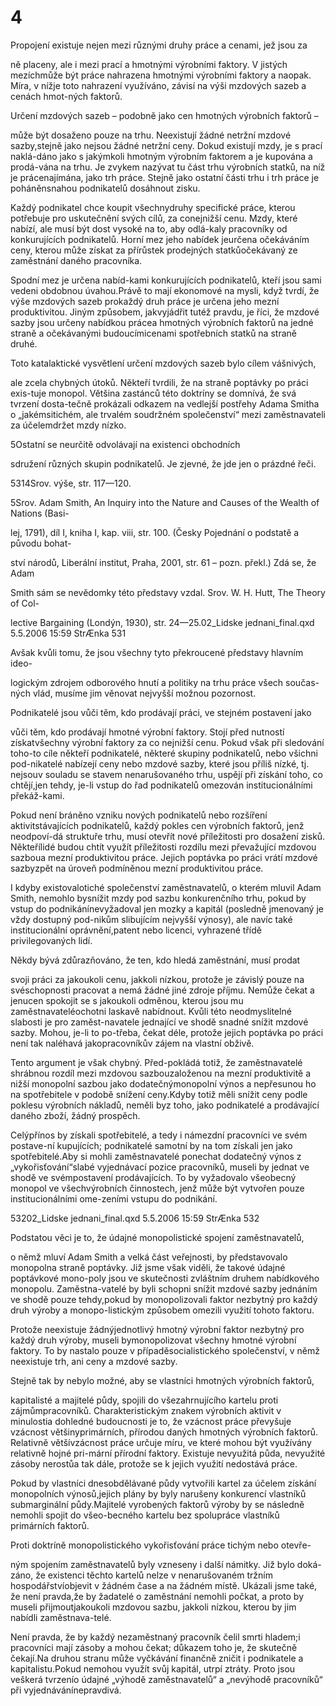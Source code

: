 # 4

Propojení existuje nejen mezi různými druhy práce a cenami, jež jsou za

ně placeny, ale i mezi prací a hmotnými výrobními faktory. V jistých mezíchmůže být práce nahrazena hmotnými výrobními faktory a naopak. Míra, v nížje toto nahrazení využíváno, závisí na výši mzdových sazeb a cenách hmot-ných faktorů.

Určení mzdových sazeb – podobně jako cen hmotných výrobních faktorů –

může být dosaženo pouze na trhu. Neexistují žádné netržní mzdové sazby,stejně jako nejsou žádné netržní ceny. Dokud existují mzdy, je s prací naklá-dáno jako s jakýmkoli hmotným výrobním faktorem a je kupována a prodá-vána na trhu. Je zvykem nazývat tu část trhu výrobních statků, na níž je prácenajímána, jako trh práce. Stejně jako ostatní části trhu i trh práce je poháněnsnahou podnikatelů dosáhnout zisku.

Každý podnikatel chce koupit všechnydruhy specifické práce, kterou potřebuje pro uskutečnění svých cílů, za conejnižší cenu. Mzdy, které nabízí, ale musí být dost vysoké na to, aby odlá-kaly pracovníky od konkurujících podnikatelů. Horní mez jeho nabídek jeurčena očekáváním ceny, kterou může získat za přírůstek prodejných statkůočekávaný ze zaměstnání daného pracovníka.

Spodní mez je určena nabíd-kami konkurujících podnikatelů, kteří jsou sami vedeni obdobnou úvahou.Právě to mají ekonomové na mysli, když tvrdí, že výše mzdových sazeb prokaždý druh práce je určena jeho mezní produktivitou. Jiným způsobem, jakvyjádřit tutéž pravdu, je říci, že mzdové sazby jsou určeny nabídkou prácea hmotných výrobních faktorů na jedné straně a očekávanými budoucímicenami spotřebních statků na straně druhé.

Toto katalaktické vysvětlení určení mzdových sazeb bylo cílem vášnivých,

ale zcela chybných útoků. Někteří tvrdili, že na straně poptávky po práci exis-tuje monopol. Většina zastánců této doktríny se domnívá, že svá tvrzení dosta-tečně prokázali odkazem na vedlejší postřehy Adama Smitha o „jakémsitichém, ale trvalém soudržném společenství“ mezi zaměstnavateli za účelemdržet mzdy nízko.

5Ostatní se neurčitě odvolávají na existenci obchodních

sdružení různých skupin podnikatelů. Je zjevné, že jde jen o prázdné řeči.

5314Srov. výše, str. 117—120.

5Srov. Adam Smith, An Inquiry into the Nature and Causes of the Wealth of Nations (Basi-

lej, 1791), díl I, kniha I, kap. viii, str. 100. (Česky Pojednání o podstatě a původu bohat-

ství národů, Liberální institut, Praha, 2001, str. 61 – pozn. překl.) Zdá se, že Adam

Smith sám se nevědomky této představy vzdal. Srov. W. H. Hutt, The Theory of Col-

lective Bargaining (Londýn, 1930), str. 24—25.02_Lidske jednani_final.qxd 5.5.2006 15:59 StrÆnka 531

Avšak kvůli tomu, že jsou všechny tyto překroucené představy hlavním ideo-

logickým zdrojem odborového hnutí a politiky na trhu práce všech součas-ných vlád, musíme jim věnovat nejvyšší možnou pozornost.

Podnikatelé jsou vůči těm, kdo prodávají práci, ve stejném postavení jako

vůči těm, kdo prodávají hmotné výrobní faktory. Stojí před nutností získatvšechny výrobní faktory za co nejnižší cenu. Pokud však při sledování toho-to cíle někteří podnikatelé, některé skupiny podnikatelů, nebo všichni pod-nikatelé nabízejí ceny nebo mzdové sazby, které jsou příliš nízké, tj. nejsouv souladu se stavem nenarušovaného trhu, uspějí při získání toho, co chtějí,jen tehdy, je-li vstup do řad podnikatelů omezován institucionálními překáž-kami.

Pokud není bráněno vzniku nových podnikatelů nebo rozšíření aktivitstávajících podnikatelů, každý pokles cen výrobních faktorů, jenž neodpoví-dá struktuře trhu, musí otevřít nové příležitosti pro dosažení zisků. Někteřílidé budou chtít využít příležitosti rozdílu mezi převažující mzdovou sazboua mezní produktivitou práce. Jejich poptávka po práci vrátí mzdové sazbyzpět na úroveň podmíněnou mezní produktivitou práce.

I kdyby existovalotiché společenství zaměstnavatelů, o kterém mluvil Adam Smith, nemohlo bysnížit mzdy pod sazbu konkurenčního trhu, pokud by vstup do podnikánínevyžadoval jen mozky a kapitál (posledně jmenovaný je vždy dostupný pod-nikům slibujícím nejvyšší výnosy), ale navíc také institucionální oprávnění,patent nebo licenci, vyhrazené třídě privilegovaných lidí.

Někdy bývá zdůrazňováno, že ten, kdo hledá zaměstnání, musí prodat

svoji práci za jakoukoli cenu, jakkoli nízkou, protože je závislý pouze na svéschopnosti pracovat a nemá žádné jiné zdroje příjmu. Nemůže čekat a jenucen spokojit se s jakoukoli odměnou, kterou jsou mu zaměstnavateléochotni laskavě nabídnout. Kvůli této neodmyslitelné slabosti je pro zaměst-navatele jednající ve shodě snadné snížit mzdové sazby. Mohou, je-li to po-třeba, čekat déle, protože jejich poptávka po práci není tak naléhavá jakopracovníkův zájem na vlastní obživě.

Tento argument je však chybný. Před-pokládá totiž, že zaměstnavatelé shrábnou rozdíl mezi mzdovou sazbouzaloženou na mezní produktivitě a nižší monopolní sazbou jako dodatečnýmonopolní výnos a nepřesunou ho na spotřebitele v podobě snížení ceny.Kdyby totiž měli snížit ceny podle poklesu výrobních nákladů, neměli byz toho, jako podnikatelé a prodávající daného zboží, žádný prospěch.

Celýpřínos by získali spotřebitelé, a tedy i námezdní pracovníci ve svém postave-ní kupujících; podnikatelé samotní by na tom získali jen jako spotřebitelé.Aby si mohli zaměstnavatelé ponechat dodatečný výnos z „vykořisťování“slabé vyjednávací pozice pracovníků, museli by jednat ve shodě ve svémpostavení prodávajících. To by vyžadovalo všeobecný monopol ve všechvýrobních činnostech, jenž může být vytvořen pouze institucionálními ome-zeními vstupu do podnikání.

53202_Lidske jednani_final.qxd 5.5.2006 15:59 StrÆnka 532

Podstatou věci je to, že údajné monopolistické spojení zaměstnavatelů,

o němž mluví Adam Smith a velká část veřejnosti, by představovalo monopolna straně poptávky. Již jsme však viděli, že takové údajné poptávkové mono-poly jsou ve skutečnosti zvláštním druhem nabídkového monopolu. Zaměstna-vatelé by byli schopni snížit mzdové sazby jednáním ve shodě pouze tehdy,pokud by monopolizovali faktor nezbytný pro každý druh výroby a monopo-listickým způsobem omezili využití tohoto faktoru.

Protože neexistuje žádnýjednotlivý hmotný výrobní faktor nezbytný pro každý druh výroby, museli bymonopolizovat všechny hmotné výrobní faktory. To by nastalo pouze v případěsocialistického společenství, v němž neexistuje trh, ani ceny a mzdové sazby.

Stejně tak by nebylo možné, aby se vlastníci hmotných výrobních faktorů,

kapitalisté a majitelé půdy, spojili do všezahrnujícího kartelu proti zájmůmpracovníků. Charakteristickým znakem výrobních aktivit v minulostia dohledné budoucnosti je to, že vzácnost práce převyšuje vzácnost většinyprimárních, přírodou daných hmotných výrobních faktorů. Relativně většívzácnost práce určuje míru, ve které mohou být využívány relativně hojné pri-mární přírodní faktory. Existuje nevyužitá půda, nevyužité zásoby nerostůa tak dále, protože se k jejich využití nedostává práce.

Pokud by vlastníci dnesobdělávané půdy vytvořili kartel za účelem získání monopolních výnosů,jejich plány by byly narušeny konkurencí vlastníků submarginální půdy.Majitelé vyrobených faktorů výroby by se následně nemohli spojit do všeo-becného kartelu bez spolupráce vlastníků primárních faktorů.

Proti doktríně monopolistického vykořisťování práce tichým nebo otevře-

ným spojením zaměstnavatelů byly vzneseny i další námitky. Již bylo doká-záno, že existenci těchto kartelů nelze v nenarušovaném tržním hospodářstvíobjevit v žádném čase a na žádném místě. Ukázali jsme také, že není pravda,že by žadatelé o zaměstnání nemohli počkat, a proto by museli přijmoutjakoukoli mzdovou sazbu, jakkoli nízkou, kterou by jim nabídli zaměstnava-telé.

Není pravda, že by každý nezaměstnaný pracovník čelil smrti hladem;i pracovníci mají zásoby a mohou čekat; důkazem toho je, že skutečně čekají.Na druhou stranu může vyčkávání finančně zničit i podnikatele a kapitalistu.Pokud nemohou využít svůj kapitál, utrpí ztráty. Proto jsou veškerá tvrzenío údajné „výhodě zaměstnavatelů“ a „nevýhodě pracovníků“ při vyjednávánínepravdivá.

